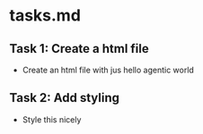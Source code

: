 # tasks.md

## Task 1: Create a html file 
- Create an html file with jus hello agentic world

## Task 2: Add styling
- Style this nicely
